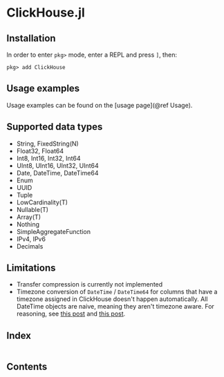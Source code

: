 # ClickHouse.jl

## Installation

In order to enter `pkg>` mode, enter a REPL and press `]`, then:
```julia-repl
pkg> add ClickHouse
```

## Usage examples

Usage examples can be found on the [usage page](@ref Usage).

## Supported data types

- String, FixedString(N)
- Float32, Float64
- Int8, Int16, Int32, Int64
- UInt8, UInt16, UInt32, UInt64
- Date, DateTime, DateTime64
- Enum
- UUID
- Tuple
- LowCardinality(T)
- Nullable(T)
- Array(T)
- Nothing
- SimpleAggregateFunction
- IPv4, IPv6
- Decimals

## Limitations

- Transfer compression is currently not implemented
- Timezone conversion of `DateTime` / `DateTime64` for columns that have a
  timezone assigned in ClickHouse doesn't happen automatically. All DateTime
  objects are naive, meaning they aren't timezone aware. For reasoning, see
  [this post](https://github.com/JuliaDatabases/ClickHouse.jl/pull/21) and
  [this post](https://github.com/JuliaDatabases/ClickHouse.jl/issues/7#issuecomment-683311706).

## Index

```@index
```

## Contents

```@contents
```

